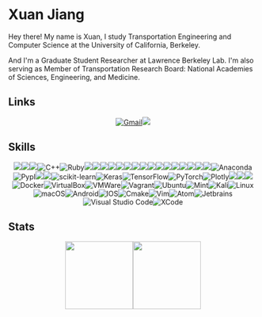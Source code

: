 # Xuan Jiang
Hey there! My name is Xuan, I study Transportation Engineering and Computer Science at the University of California, Berkeley. 

And I'm a Graduate Student Researcher at Lawrence Berkeley Lab. I'm also serving as Member of Transportation Research Board: National Academies of Sciences, Engineering, and Medicine. 

## Links
<p align="center">
<a href="mailto:j503440616@berkeley.edu"><img alt="Gmail" src="https://img.shields.io/badge/Gmail-D14836?style=for-the-badge&logo=gmail&logoColor=white"/></a><a href="https://www.linkedin.com/in/xuan-jiang-0494a7192/"><img src="https://img.shields.io/badge/linkedin%20-%230077B5.svg?&style=for-the-badge&logo=linkedin&logoColor=white"/></a>
</p>

## Skills
<p align="center">
<img src="https://img.shields.io/badge/python%20-%2314354C.svg?&style=for-the-badge&logo=python&logoColor=white"/><img src="https://img.shields.io/badge/c%20-%2300599C.svg?&style=for-the-badge&logo=c&logoColor=white"/><img src="https://img.shields.io/badge/java-%23ED8B00.svg?&style=for-the-badge&logo=java&logoColor=white"/><img alt="C++" src="https://img.shields.io/badge/c++-%2300599C.svg?style=for-the-badge&logo=c%2B%2B&logoColor=white"/><img alt="Ruby" src="https://img.shields.io/badge/ruby-%2300ADD8.svg?style=for-the-badge&logo=ruby&logoColor=white"/><img src="https://img.shields.io/badge/javascript%20-%23323330.svg?&style=for-the-badge&logo=javascript&logoColor=%23F7DF1E"/><img src="https://img.shields.io/badge/html5%20-%23E34F26.svg?&style=for-the-badge&logo=html5&logoColor=white"/><img src="https://img.shields.io/badge/css3%20-%231572B6.svg?&style=for-the-badge&logo=css3&logoColor=white"/><img src="https://img.shields.io/badge/mysql-%23FA7343.svg?&style=for-the-badge&logo=mysql&logoColor=white"/><img src="https://img.shields.io/badge/markdown-%23000000.svg?&style=for-the-badge&logo=markdown&logoColor=white"/><img src="https://img.shields.io/badge/shell_script%20-%23121011.svg?&style=for-the-badge&logo=gnu-bash&logoColor=white"/><img src="https://img.shields.io/badge/latex%20-%23008080.svg?&style=for-the-badge&logo=latex&logoColor=white"/><img src="https://img.shields.io/badge/git%20-%23F05033.svg?&style=for-the-badge&logo=git&logoColor=white"/><img src="https://img.shields.io/badge/github%20-%23121011.svg?&style=for-the-badge&logo=github&logoColor=white"/><img src="https://img.shields.io/badge/adobe%20xd%20-%23FF26BE.svg?&style=for-the-badge&logo=adobe%20xd&logoColor=white"/><img src="https://img.shields.io/badge/Google%20Cloud%20-%234285F4.svg?&style=for-the-badge&logo=google-cloud&logoColor=white"/><img src="https://img.shields.io/badge/AWS%20-%23FF9900.svg?&style=for-the-badge&logo=amazon-aws&logoColor=white"/><img src="https://img.shields.io/badge/postman%20-%23430098.svg?&style=for-the-badge&logo=postman&logoColor=white"/><img src="https://img.shields.io/badge/mysql-%2300f.svg?&style=for-the-badge&logo=mysql&logoColor=white"/><img src ="https://img.shields.io/badge/postgres-%23316192.svg?&style=for-the-badge&logo=postgresql&logoColor=white"/><img src ="https://img.shields.io/badge/sqlite-%2307405e.svg?&style=for-the-badge&logo=sqlite&logoColor=white"/><img alt="Anaconda" src="https://img.shields.io/badge/Anaconda-44A833?style=for-the-badge&logo=anaconda&logoColor=white"/><img alt="PypI" src="https://img.shields.io/badge/PypI-3775A9?style=for-the-badge&logo=pypi&logoColor=white"/><img src="https://img.shields.io/badge/pandas%20-%23150458.svg?&style=for-the-badge&logo=pandas&logoColor=white"/><img src="https://img.shields.io/badge/numpy%20-%23013243.svg?&style=for-the-badge&logo=numpy&logoColor=white" /><img alt="scikit-learn" src="https://img.shields.io/badge/sklearn-F7931E?style=for-the-badge&logo=scikit-learn&logoColor=white"/><img alt="Keras" src="https://img.shields.io/badge/Keras%20-%23D00000.svg?&style=for-the-badge&logo=Keras&logoColor=white"/><img alt="TensorFlow" src="https://img.shields.io/badge/TensorFlow%20-%23FF6F00.svg?&style=for-the-badge&logo=TensorFlow&logoColor=white"/><img alt="PyTorch" src="https://img.shields.io/badge/PyTorch%20-%23EE4C2C.svg?&style=for-the-badge&logo=PyTorch&logoColor=white"/><img alt="Plotly" src="https://img.shields.io/badge/Plotly-3775A9?style=for-the-badge&logo=plotly&logoColor=white"/><img src="https://img.shields.io/badge/Jupyter%20-%23F37626.svg?&style=for-the-badge&logo=Jupyter&logoColor=white"/><img src="https://img.shields.io/badge/-Raspberry%20Pi-C51A4A?style=for-the-badge&logo=Raspberry-Pi"/><img src="https://img.shields.io/badge/-Arduino-00979D?style=for-the-badge&logo=Arduino&logoColor=white"/><img alt="Docker" src="https://img.shields.io/badge/docker-%230db7ed.svg?style=for-the-badge&logo=docker&logoColor=white"/><img alt="VirtualBox" src="https://img.shields.io/badge/virtualbox-183A61.svg?style=for-the-badge&logo=virtualbox&logoColor=white"/><img alt="VMWare" src="https://img.shields.io/badge/vmware-607078.svg?style=for-the-badge&logo=vmware&logoColor=white"/><img alt="Vagrant" src="https://img.shields.io/badge/vagrant-%231563FF.svg?style=for-the-badge&logo=vagrant&logoColor=white"/><img alt="Ubuntu" src="https://img.shields.io/badge/Ubuntu-E95420?style=for-the-badge&logo=ubuntu&logoColor=white"/><img alt="Mint" src="https://img.shields.io/badge/Mint-87CF3E?style=for-the-badge&logo=linux-mint&logoColor=white"/><img alt="Kali" src="https://img.shields.io/badge/kali-557C94?style=for-the-badge&logo=kalilinux&logoColor=white"/><img alt="Linux" src="https://img.shields.io/badge/Linux-FCC624?style=for-the-badge&logo=linux&logoColor=white"/><img alt="macOS" src="https://img.shields.io/badge/macOS-000000?style=for-the-badge&logo=macos&logoColor=F0F0F0"/><img alt="Android" src="https://img.shields.io/badge/Android-3DDC84?style=for-the-badge&logo=android&logoColor=white"/><img alt="IOS" src="https://img.shields.io/badge/iOS-000000?style=for-the-badge&logo=ios&logoColor=white"><img alt="Cmake" src="https://img.shields.io/badge/Cmake-064F8C?style=for-the-badge&logo=cmake&logoColor=white"/><img alt="Vim" src="https://img.shields.io/badge/VIM-%2311AB00.svg?style=for-the-badge&logo=vim&logoColor=white"/><img alt="Atom" src="https://img.shields.io/badge/Atom-%2366595C.svg?style=for-the-badge&logo=atom&logoColor=white"/><img alt="Jetbrains" src="https://img.shields.io/badge/Jetbrains-000000?style=for-the-badge&logo=jetbrains&logoColor=white"/><img alt="Visual Studio Code" src="https://img.shields.io/badge/VisualStudioCode-0078d7.svg?style=for-the-badge&logo=visual-studio-code&logoColor=white"/><img alt="XCode" src="https://img.shields.io/badge/XCode-3775A9?style=for-the-badge&logo=xcode&logoColor=white"/>
</p>

## Stats
<p align="center">
<img align="" height="137px" src="https://github-readme-stats.vercel.app/api?username=Xuan-1998&hide_title=true&hide_border=true&show_icons=true&include_all_commits=true&line_height=21&bg_color=0,EC6C6C,FFD479,FFFC79,73FA79&theme=graywhite&locale=cn" /><img align="" height="137px" src="https://github-readme-stats.vercel.app/api/top-langs/?username=Xuan-1998&hide_title=true&hide_border=true&layout=compact&bg_color=0,73FA79,73FDFF,D783FF&theme=graywhite&locale=cn" />
  </p>

